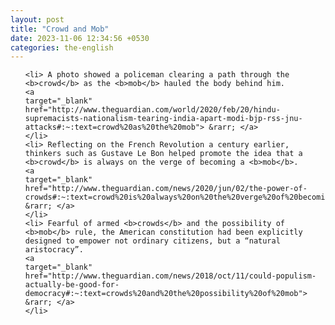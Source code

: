 ```yaml
---
layout: post
title: "Crowd and Mob"
date: 2023-11-06 12:34:56 +0530
categories: the-english
---
```

<ol>

    <li> A photo showed a policeman clearing a path through the <b>crowd</b> as the <b>mob</b> hauled the body behind him.
    <a 
    target="_blank" 
    href="http://www.theguardian.com/world/2020/feb/20/hindu-supremacists-nationalism-tearing-india-apart-modi-bjp-rss-jnu-attacks#:~:text=crowd%20as%20the%20mob"> &rarr; </a>
    </li>
    <li> Reflecting on the French Revolution a century earlier, thinkers such as Gustave Le Bon helped promote the idea that a <b>crowd</b> is always on the verge of becoming a <b>mob</b>.
    <a 
    target="_blank" 
    href="http://www.theguardian.com/news/2020/jun/02/the-power-of-crowds#:~:text=crowd%20is%20always%20on%20the%20verge%20of%20becoming%20a%20mob"> &rarr; </a>
    </li>
    <li> Fearful of armed <b>crowds</b> and the possibility of <b>mob</b> rule, the American constitution had been explicitly designed to empower not ordinary citizens, but a “natural aristocracy”.
    <a 
    target="_blank" 
    href="http://www.theguardian.com/news/2018/oct/11/could-populism-actually-be-good-for-democracy#:~:text=crowds%20and%20the%20possibility%20of%20mob"> &rarr; </a>
    </li>